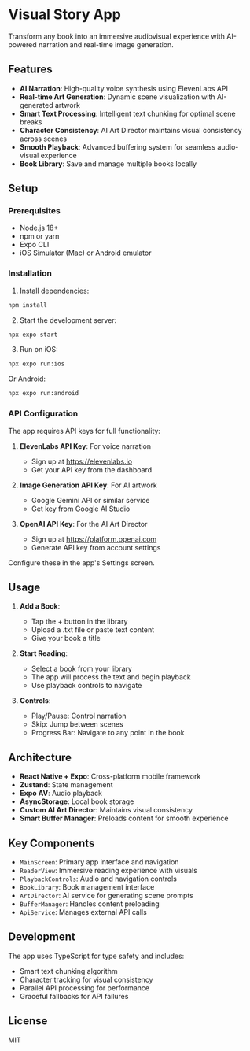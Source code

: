 # Visual Story App

Transform any book into an immersive audiovisual experience with AI-powered narration and real-time image generation.

## Features

- **AI Narration**: High-quality voice synthesis using ElevenLabs API
- **Real-time Art Generation**: Dynamic scene visualization with AI-generated artwork
- **Smart Text Processing**: Intelligent text chunking for optimal scene breaks
- **Character Consistency**: AI Art Director maintains visual consistency across scenes
- **Smooth Playback**: Advanced buffering system for seamless audio-visual experience
- **Book Library**: Save and manage multiple books locally

## Setup

### Prerequisites

- Node.js 18+ 
- npm or yarn
- Expo CLI
- iOS Simulator (Mac) or Android emulator

### Installation

1. Install dependencies:
```bash
npm install
```

2. Start the development server:
```bash
npx expo start
```

3. Run on iOS:
```bash
npx expo run:ios
```

Or Android:
```bash
npx expo run:android
```

### API Configuration

The app requires API keys for full functionality:

1. **ElevenLabs API Key**: For voice narration
   - Sign up at https://elevenlabs.io
   - Get your API key from the dashboard

2. **Image Generation API Key**: For AI artwork
   - Google Gemini API or similar service
   - Get key from Google AI Studio

3. **OpenAI API Key**: For the AI Art Director
   - Sign up at https://platform.openai.com
   - Generate API key from account settings

Configure these in the app's Settings screen.

## Usage

1. **Add a Book**: 
   - Tap the + button in the library
   - Upload a .txt file or paste text content
   - Give your book a title

2. **Start Reading**:
   - Select a book from your library
   - The app will process the text and begin playback
   - Use playback controls to navigate

3. **Controls**:
   - Play/Pause: Control narration
   - Skip: Jump between scenes
   - Progress Bar: Navigate to any point in the book

## Architecture

- **React Native + Expo**: Cross-platform mobile framework
- **Zustand**: State management
- **Expo AV**: Audio playback
- **AsyncStorage**: Local book storage
- **Custom AI Art Director**: Maintains visual consistency
- **Smart Buffer Manager**: Preloads content for smooth experience

## Key Components

- `MainScreen`: Primary app interface and navigation
- `ReaderView`: Immersive reading experience with visuals
- `PlaybackControls`: Audio and navigation controls
- `BookLibrary`: Book management interface
- `ArtDirector`: AI service for generating scene prompts
- `BufferManager`: Handles content preloading
- `ApiService`: Manages external API calls

## Development

The app uses TypeScript for type safety and includes:
- Smart text chunking algorithm
- Character tracking for visual consistency
- Parallel API processing for performance
- Graceful fallbacks for API failures

## License

MIT